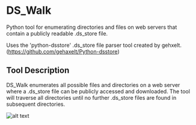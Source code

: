 # DS_Walk
Python tool for enumerating directories and files on web servers that contain a publicly readable .ds_store file.

Uses the 'python-dsstore' .ds_store file parser tool created by gehxelt. (https://github.com/gehaxelt/Python-dsstore)

## Tool Description
DS_Walk enumerates all possible files and directories on a web server where a .ds_store file can be publicly accessed and downloaded. The tool will traverse all directories until no further .ds_store files are found in subsequent directories.

![alt text](https://media.giphy.com/media/i1RDKNhLddmi4/giphy.gif)
